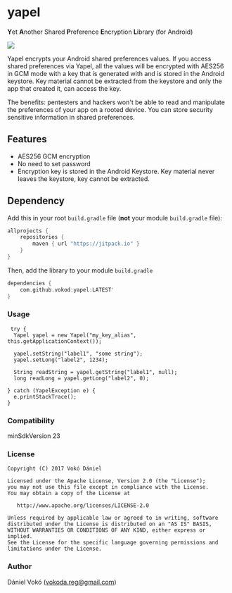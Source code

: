 # yapel
**Y**et **A**nother Shared **P**reference **E**ncryption **L**ibrary (for Android)

[![](https://jitpack.io/v/vokod/yapel.svg)](https://jitpack.io/#vokod/yapel)

Yapel encrypts your Android shared preferences values.
If you access shared preferences via Yapel, all the values will be encrypted with AES256 in GCM mode with a key that is generated with and is stored in the Android keystore. Key material cannot be extracted from the keystore and only the app that created it, can access the key.

The benefits: pentesters and hackers won't be able to read and manipulate the preferences of your app on a rooted device. You can store security sensitive information in shared preferences.

## Features
- AES256 GCM encryption
- No need to set password
- Encryption key is stored in the Android Keystore. Key material never leaves the keystore, key cannot be extracted.

## Dependency

Add this in your root `build.gradle` file (**not** your module `build.gradle` file):

```gradle
allprojects {
	repositories {
        maven { url "https://jitpack.io" }
    }
}
```

Then, add the library to your module `build.gradle`
```gradle
dependencies {
    com.github.vokod:yapel:LATEST'
}
```

### Usage

```
 try {
  Yapel yapel = new Yapel("my_key_alias", this.getApplicationContext());
            
  yapel.setString("label1", "some string");
  yapel.setLong("label2", 1234);
            
  String readString = yapel.getString("label1", null);
  long readLong = yapel.getLong("label2", 0);
  
} catch (YapelException e) {
  e.printStackTrace();
}
```

### Compatibility

 minSdkVersion 23


### License


```
Copyright (C) 2017 Vokó Dániel

Licensed under the Apache License, Version 2.0 (the "License");
you may not use this file except in compliance with the License.
You may obtain a copy of the License at

   http://www.apache.org/licenses/LICENSE-2.0

Unless required by applicable law or agreed to in writing, software
distributed under the License is distributed on an "AS IS" BASIS,
WITHOUT WARRANTIES OR CONDITIONS OF ANY KIND, either express or implied.
See the License for the specific language governing permissions and
limitations under the License.
```

### Author

Dániel Vokó (vokoda.reg@gmail.com)


